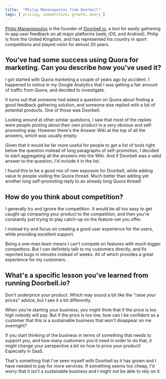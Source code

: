 ```yaml
---
title:  "Philip Manavopoulos from Doorbell"
tags: [ pricing, competition, growth, query ]
---
```


[Philip Manavopoulos](https://twitter.com/manavo?lang=en) is the founder of [Doorbell.io](https://doorbell.io/), a tool for easily gathering in-app user feedback on all major platforms (web, iOS, and Android). Philip is from the United Kingdom, and has represented his country in sport competitions and played violin for almost 20 years.

## You've had some success using Quora for marketing. Can you describe how you've used it?
I got started with Quora marketing a couple of years ago by accident. I happened to notice in my Google Analytics that I was getting a fair amount of traffic from Quora, and decided to investigate.

It turns out that someone had asked a question on Quora about finding a good feedback gathering solution, and someone else replied with a list of potential products. One of those was Doorbell.

Looking around at other similar questions, I saw that most of the replies were people posting about their own product in a very obvious and self-promoting way. However there's the Answer Wiki at the top of all the answers, which was usually empty.

Given that it would be far more useful for people to get a list of tools right below the question instead of long paragraphs of self-promotion, I decided to start aggregating all the answers into the Wiki. And if Doorbell was a valid answer to the question, I'd include it in the list.

I found this to be a good mix of new exposure for Doorbell, while adding value to people visiting the Quora thread. Much better than adding yet another long self-promoting reply to an already long Quora thread!

## How do you think about competition?
I generally try and ignore the competition. It would be all too easy to get caught up comparing your product to the competition, and then you're constantly just trying to play catch-up on the feature-set you offer.

I instead try and focus on creating a good user experience for the users, while providing excellent support.

Being a one-man team means I can't compete on features with much bigger competitors. But I can definitely talk to my customers directly, and fix reported bugs in minutes instead of weeks. All of which provides a great experience for my customers.

## What's a specific lesson you've learned from running Doorbell.io?
Don't underprice your product. Which may sound a bit like the "raise your prices" advice, but I see it a bit differently.

When you're starting your business, you might think that if the price is too high nobody will pay. But if the price is too low, how can I be confident as a customer that this is a sustainable business that won't disappear on me overnight?

If you start thinking of the business in terms of something that needs to support you, and how many customers you'd need in order to do that, it might change your perspective a bit on how to price your product! Especially in SaaS.

That's something that I've seen myself with Doorbell as it has grown and I have needed to pay for more services. If something seems too cheap, I'd worry that it isn't a sustainable business and I might not be able to rely on it.
